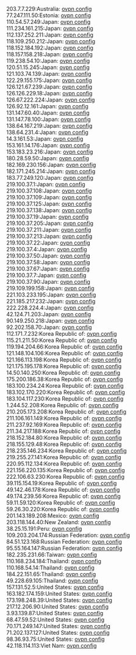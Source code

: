 203.7.7.229:Australia: [ovpn config](vpn/203_7_7_229.ovpn)  
77.247.111.50:Estonia: [ovpn config](vpn/77_247_111_50.ovpn)  
110.54.57.249:Japan: [ovpn config](vpn/110_54_57_249.ovpn)  
111.234.161.215:Japan: [ovpn config](vpn/111_234_161_215.ovpn)  
112.137.252.211:Japan: [ovpn config](vpn/112_137_252_211.ovpn)  
118.109.250.212:Japan: [ovpn config](vpn/118_109_250_212.ovpn)  
118.152.184.192:Japan: [ovpn config](vpn/118_152_184_192.ovpn)  
118.157.158.218:Japan: [ovpn config](vpn/118_157_158_218.ovpn)  
119.238.54.10:Japan: [ovpn config](vpn/119_238_54_10.ovpn)  
120.51.15.245:Japan: [ovpn config](vpn/120_51_15_245.ovpn)  
121.103.74.139:Japan: [ovpn config](vpn/121_103_74_139.ovpn)  
122.29.155.175:Japan: [ovpn config](vpn/122_29_155_175.ovpn)  
126.121.67.239:Japan: [ovpn config](vpn/126_121_67_239.ovpn)  
126.126.229.18:Japan: [ovpn config](vpn/126_126_229_18.ovpn)  
126.67.222.224:Japan: [ovpn config](vpn/126_67_222_224.ovpn)  
126.92.12.161:Japan: [ovpn config](vpn/126_92_12_161.ovpn)  
131.147.60.40:Japan: [ovpn config](vpn/131_147_60_40.ovpn)  
131.147.78.100:Japan: [ovpn config](vpn/131_147_78_100.ovpn)  
138.64.167.219:Japan: [ovpn config](vpn/138_64_167_219.ovpn)  
138.64.231.4:Japan: [ovpn config](vpn/138_64_231_4.ovpn)  
14.3.161.53:Japan: [ovpn config](vpn/14_3_161_53.ovpn)  
153.161.14.176:Japan: [ovpn config](vpn/153_161_14_176.ovpn)  
153.183.23.216:Japan: [ovpn config](vpn/153_183_23_216.ovpn)  
180.28.59.50:Japan: [ovpn config](vpn/180_28_59_50.ovpn)  
182.169.230.156:Japan: [ovpn config](vpn/182_169_230_156.ovpn)  
182.171.245.214:Japan: [ovpn config](vpn/182_171_245_214.ovpn)  
183.77.249.120:Japan: [ovpn config](vpn/183_77_249_120.ovpn)  
219.100.37.1:Japan: [ovpn config](vpn/219_100_37_1.ovpn)  
219.100.37.108:Japan: [ovpn config](vpn/219_100_37_108.ovpn)  
219.100.37.109:Japan: [ovpn config](vpn/219_100_37_109.ovpn)  
219.100.37.125:Japan: [ovpn config](vpn/219_100_37_125.ovpn)  
219.100.37.138:Japan: [ovpn config](vpn/219_100_37_138.ovpn)  
219.100.37.19:Japan: [ovpn config](vpn/219_100_37_19.ovpn)  
219.100.37.205:Japan: [ovpn config](vpn/219_100_37_205.ovpn)  
219.100.37.211:Japan: [ovpn config](vpn/219_100_37_211.ovpn)  
219.100.37.213:Japan: [ovpn config](vpn/219_100_37_213.ovpn)  
219.100.37.22:Japan: [ovpn config](vpn/219_100_37_22.ovpn)  
219.100.37.4:Japan: [ovpn config](vpn/219_100_37_4.ovpn)  
219.100.37.50:Japan: [ovpn config](vpn/219_100_37_50.ovpn)  
219.100.37.58:Japan: [ovpn config](vpn/219_100_37_58.ovpn)  
219.100.37.67:Japan: [ovpn config](vpn/219_100_37_67.ovpn)  
219.100.37.7:Japan: [ovpn config](vpn/219_100_37_7.ovpn)  
219.100.37.90:Japan: [ovpn config](vpn/219_100_37_90.ovpn)  
219.109.199.158:Japan: [ovpn config](vpn/219_109_199_158.ovpn)  
221.103.233.195:Japan: [ovpn config](vpn/221_103_233_195.ovpn)  
221.185.217.232:Japan: [ovpn config](vpn/221_185_217_232.ovpn)  
222.228.224.4:Japan: [ovpn config](vpn/222_228_224_4.ovpn)  
42.124.71.203:Japan: [ovpn config](vpn/42_124_71_203.ovpn)  
90.149.250.218:Japan: [ovpn config](vpn/90_149_250_218.ovpn)  
92.202.158.70:Japan: [ovpn config](vpn/92_202_158_70.ovpn)  
112.171.7.232:Korea Republic of: [ovpn config](vpn/112_171_7_232.ovpn)  
115.21.211.50:Korea Republic of: [ovpn config](vpn/115_21_211_50.ovpn)  
119.194.204.66:Korea Republic of: [ovpn config](vpn/119_194_204_66.ovpn)  
121.148.104.106:Korea Republic of: [ovpn config](vpn/121_148_104_106.ovpn)  
121.166.113.198:Korea Republic of: [ovpn config](vpn/121_166_113_198.ovpn)  
121.175.195.178:Korea Republic of: [ovpn config](vpn/121_175_195_178.ovpn)  
14.50.140.250:Korea Republic of: [ovpn config](vpn/14_50_140_250.ovpn)  
175.200.186.38:Korea Republic of: [ovpn config](vpn/175_200_186_38.ovpn)  
183.100.234.24:Korea Republic of: [ovpn config](vpn/183_100_234_24.ovpn)  
183.102.170.220:Korea Republic of: [ovpn config](vpn/183_102_170_220.ovpn)  
183.104.117.230:Korea Republic of: [ovpn config](vpn/183_104_117_230.ovpn)  
1.244.52.208:Korea Republic of: [ovpn config](vpn/1_244_52_208.ovpn)  
210.205.173.208:Korea Republic of: [ovpn config](vpn/210_205_173_208.ovpn)  
211.106.161.149:Korea Republic of: [ovpn config](vpn/211_106_161_149.ovpn)  
211.237.92.169:Korea Republic of: [ovpn config](vpn/211_237_92_169.ovpn)  
211.34.217.188:Korea Republic of: [ovpn config](vpn/211_34_217_188.ovpn)  
218.152.184.80:Korea Republic of: [ovpn config](vpn/218_152_184_80.ovpn)  
218.155.129.48:Korea Republic of: [ovpn config](vpn/218_155_129_48.ovpn)  
218.235.146.234:Korea Republic of: [ovpn config](vpn/218_235_146_234.ovpn)  
219.255.27.141:Korea Republic of: [ovpn config](vpn/219_255_27_141.ovpn)  
220.95.112.134:Korea Republic of: [ovpn config](vpn/220_95_112_134.ovpn)  
221.156.220.135:Korea Republic of: [ovpn config](vpn/221_156_220_135.ovpn)  
222.106.63.230:Korea Republic of: [ovpn config](vpn/222_106_63_230.ovpn)  
39.115.154.19:Korea Republic of: [ovpn config](vpn/39_115_154_19.ovpn)  
49.142.46.178:Korea Republic of: [ovpn config](vpn/49_142_46_178.ovpn)  
49.174.239.56:Korea Republic of: [ovpn config](vpn/49_174_239_56.ovpn)  
59.11.59.120:Korea Republic of: [ovpn config](vpn/59_11_59_120.ovpn)  
59.26.30.220:Korea Republic of: [ovpn config](vpn/59_26_30_220.ovpn)  
201.143.189.208:Mexico: [ovpn config](vpn/201_143_189_208.ovpn)  
203.118.144.40:New Zealand: [ovpn config](vpn/203_118_144_40.ovpn)  
38.25.15.191:Peru: [ovpn config](vpn/38_25_15_191.ovpn)  
109.203.204.174:Russian Federation: [ovpn config](vpn/109_203_204_174.ovpn)  
84.51.123.168:Russian Federation: [ovpn config](vpn/84_51_123_168.ovpn)  
95.55.164.147:Russian Federation: [ovpn config](vpn/95_55_164_147.ovpn)  
182.235.231.66:Taiwan: [ovpn config](vpn/182_235_231_66.ovpn)  
110.168.234.184:Thailand: [ovpn config](vpn/110_168_234_184.ovpn)  
110.168.54.14:Thailand: [ovpn config](vpn/110_168_54_14.ovpn)  
184.22.151.65:Thailand: [ovpn config](vpn/184_22_151_65.ovpn)  
49.228.69.105:Thailand: [ovpn config](vpn/49_228_69_105.ovpn)  
157.131.52.5:United States: [ovpn config](vpn/157_131_52_5.ovpn)  
163.182.174.159:United States: [ovpn config](vpn/163_182_174_159.ovpn)  
173.198.248.39:United States: [ovpn config](vpn/173_198_248_39.ovpn)  
217.12.206.90:United States: [ovpn config](vpn/217_12_206_90.ovpn)  
3.93.139.87:United States: [ovpn config](vpn/3_93_139_87.ovpn)  
68.47.59.52:United States: [ovpn config](vpn/68_47_59_52.ovpn)  
70.171.249.147:United States: [ovpn config](vpn/70_171_249_147.ovpn)  
71.202.137.127:United States: [ovpn config](vpn/71_202_137_127.ovpn)  
98.36.93.75:United States: [ovpn config](vpn/98_36_93_75.ovpn)  
42.118.114.113:Viet Nam: [ovpn config](vpn/42_118_114_113.ovpn)  
